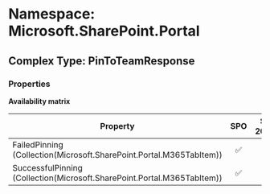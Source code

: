 # Namespace: Microsoft.SharePoint.Portal

## Complex Type: PinToTeamResponse

### Properties

**Availability matrix**

Property | SPO | SP 2019 | SP 2016 | SP 2013
----------|:---:|:-------:|:-------:|:-------
FailedPinning (Collection(Microsoft.SharePoint.Portal.M365TabItem)) | ✅ | ❌ | ❌ | ❌
SuccessfulPinning (Collection(Microsoft.SharePoint.Portal.M365TabItem)) | ✅ | ❌ | ❌ | ❌